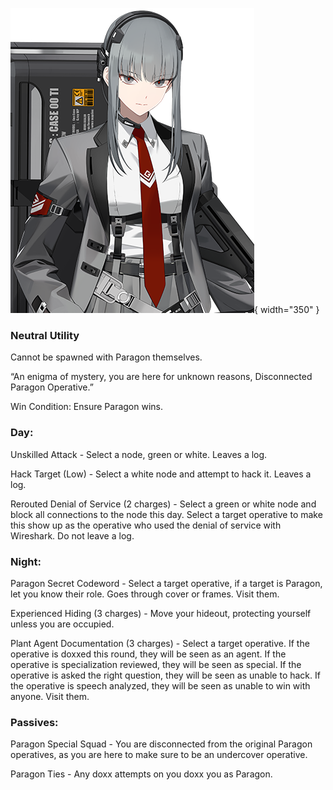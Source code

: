 ![disconnectedparagonoperative.png](Images/disconnectedparagonoperative.png){ width="350" }

### **Neutral Utility**

Cannot be spawned with Paragon themselves.

“An enigma of mystery, you are here for unknown reasons, Disconnected Paragon Operative.”

Win Condition: Ensure Paragon wins.

### **Day:**

Unskilled Attack - Select a node, green or white. Leaves a log.

Hack Target (Low) - Select a white node and attempt to hack it. Leaves a log.

Rerouted Denial of Service (2 charges) - Select a green or white node and block all connections to the node this day. Select a target operative to make this show up as the operative who used the denial of service with Wireshark. Do not leave a log.

### **Night:**

Paragon Secret Codeword - Select a target operative, if a target is Paragon, let you know their role. Goes through cover or frames. Visit them.

Experienced Hiding (3 charges) - Move your hideout, protecting yourself unless you are occupied.

Plant Agent Documentation (3 charges) - Select a target operative. If the operative is doxxed this round, they will be seen as an agent. If the operative is specialization reviewed, they will be seen as special. If the operative is asked the right question, they will be seen as unable to hack. If the operative is speech analyzed, they will be seen as unable to win with anyone. Visit them.

### **Passives:**

Paragon Special Squad - You are disconnected from the original Paragon operatives, as you are here to make sure to be an undercover operative.

Paragon Ties - Any doxx attempts on you doxx you as Paragon.